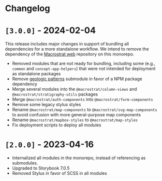 # Changelog

# `[3.0.0]` - 2024-02-04

This release includes major changes in support of bundling all dependencies for
a more standalone workflow. We intend to remove the dependency of the
[Macrostrat web](https://github.com/UW-Macrostrat/web) repository on this
monorepo.

- Removed modules that are not ready for bundling, including some (e.g.,
  `common` and `concept-app-helpers`) that were not intended for deployment as
  standalone packages
- Remove [geologic patterns](https://github.com/davenquinn/geologic-patterns)
  submodule in favor of a NPM package dependency
- Merge several modules into the `@macrostrat/column-views` and
  `@macrostrat/stratigraphy-utils` packages
- Merge `@macrostrat/auth-components` into `@macrostrat/form-components`
- Remove some legacy stylus styles
- Rename `@macrostrat/map-components` to `@macrostrat/svg-map-components` to
  avoid confusion with more general-purpose map components
- Rename `@macrostrat/mapbox-styles` to `@macrostrat/map-styles`
- Fix deployment scripts to deploy all modules

# `[2.0.0]` - 2023-04-16

- Internalized all modules in the monorepo, instead of referencing as
  submodules.
- Upgraded to Storybook 7.0.5
- Removed Stylus in favor of SCSS in all modules

